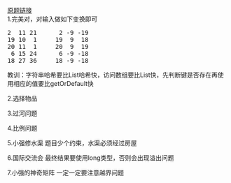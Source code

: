 [原题链接](https://www.nowcoder.com/test/30440590/summary) <br/>
1.完美对，对输入做如下变换即可<br>
<pre>
2  11 21      2 -9 -19
19 10  1     19  9  18
20 11  1     20  9  19
 6 15 24      6 -9 -18
18 27 36     18 -9 -18
</pre>
教训：字符串哈希要比List哈希快，访问数组要比List快，先判断键是否存在再使用相应的值要比getOrDefault快

2.选择物品

3.过河问题

4.比例问题

5.小强修水渠 题目少个约束，水渠必须经过房屋

6.国际交流会 最终结果要使用long类型，否则会出现溢出问题

7.小强的神奇矩阵  一定一定要注意越界问题

